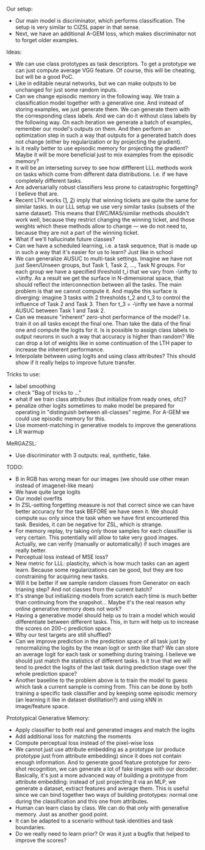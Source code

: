 Our setup:
- Our main model is discriminator, which performs classification. The setup is very similar to CIZSL paper in that sense.
- Next, we have an additional A-GEM loss, which makes discriminator not to forget older examples.

Ideas:
- We can use class prototypes as task descriptors. To get a prototype we can just compute average VGG feature. Of course, this will be cheating, but will be a good PoC.
- Like in editable neural networks, but we can make outputs to be unchanged for just some random inputs.
- Can we change episodic memory in the following way. We train a classification model together with a generative one. And instead of storing examples, we just generate them. We can generate them with the corresponding class labels. And we can do it without class labels by the following way. On each iteration we generate a batch of examples, remember our model's outputs on them. And then perform an optimization step in such a way that outputs for a generated batch does not change (either by regularization or by projecting the gradient).
- Is it really better to use episodic memory for projecting the gradient? Maybe it will be more beneficial just to mix examples from the episodic memory?
- It will be an interseting survey to see how diffferent LLL methods work on tasks which come from different data distributions. I.e. if we have completely different tasks.
- Are adversarially robust classifiers less prone to catastrophic forgetting? I believe that are.
- Recent LTH works ([1](https://arxiv.org/abs/1905.07785), [2](https://ieeexplore.ieee.org/stamp/stamp.jsp?tp=&arnumber=8852405&tag=1)) imply that winning tickets are quite the same for similar tasks. In our LLL setup we use very similar tasks (subsets of the same dataset). This means that EWC/MAS/similar methods shouldn't work well, because they restrict changing the winning ticket, and those weights which these methods allow to change — we do not need to, because they are not a part of the winning ticket.
- What if we'll hallucinate future classes?
- Can we have a scheduled learning, i.e. a task sequence, that is made up in such a way that it's easier for us to learn? Just like in school
- We can generalize AUSUC to multi-task settings. Imagine we have not just Seen/Unseen groups, but Task 1, Task 2, ..., Task N groups. For each group we have a specified threshold t_i that we vary from -\infty to +\infty. As a result we get the surface in N-dimensional space, that should reflect the interconnection between all the tasks. The main problem is that we cannot compute it. And maybe this surface is diverging: imagine 3 tasks with 2 thresholds t_2 and t_3 to control the influence of Task 2 and Task 3. Then for t_3 = -\infty we have a normal AUSUC between Task 1 and Task 2.
- Can we measure "inherent" zero-shot performance of the model? I.e. train it on all tasks except the final one. Than take the data of the final one and compute the logits for it. Is is possible to assign class labels to output neurons in such a way that accuracy is higher than random? We can drop a lot of weights like in some continuation of the LTH paper to increase the inherent performance.
- Interpolate between using logits and using class attributes? This should show if it really helps to improve future transfer.

Tricks to use:
- label smoothing
- check "Bag of tricks to ..."
- what if we train class attributes (but initialize from ready ones, ofc)?
- penalize other logits sometimes to make model be prepared for operating in "distinguish between all-classes" regime. For A-GEM we could use episodic memory for this.
- Use moment-matching in generative models to improve the generations
- LR warmup

MeRGAZSL:
- Use discriminator with 3 outputs: real, synthetic, fake.

TODO:
- B in RGB has wrong mean for our images (we should use other mean instead of imagenet-like mean)
- We have quite large logits
- Our model overfits
- In ZSL-setting forgetting measure is not that correct since we can have better accuracy for the task BEFORE we have seen it. We should compute `max` only since the task when we have first encountered this task. Besides, it can be negative for ZSL, which is strange.
- For memory replay, try taking only those samples for each classifier is very certain. This potentially will allow to take very good images. Actually, we can verify (manually or automatically) if such images are really better.
- Perceptual loss instead of MSE loss?
- New metric for LLL: plasticity, which is how much tasks can an agent learn. Because some regularizations can be good, but they are too constraining for acquiring new tasks.
- Will it be better if we sample random classes from Generator on each trianing step? And not classes from the current batch?
- It's strange but initializing models from scratch each time is much better than continuing from the snapshot... Maybe it's the real reason why online generative memory does not work?
- Having a generative model should help us to train a model which would differentiate between different tasks. This, in turn will help us to increase the scores on 200-c prediction space.
- Why our test targets are still shuffled?
- Can we improve prediction in the prediction space of all task just by renormalizing the logits by the mean logit or smth like that? We can store an average logit for each task or something during training. I believe we should just match the statistics of different tasks. Is it true that we will tend to predct the logits of the last task during prediction stage over the whole prediction space?
- Another baseline to the problem above is to train the model to guess which task a current sample is coming from. This can be done by both training a specific task classifier and by keeping some episodic memory (an learning it like in dataset distillation?) and using kNN in image/feature space.

Prototypical Generative Memory:
- Apply classifier to both real and generated images and match the logits
- Add additional loss for matching the moments
- Compute perceptual loss instead of the pixel-wise loss
- We cannot just use attribute embedding as a prototype (or produce prototype just from attribute embedding) since it does not contain enough information. And to generate good feature prototype for zero-shot recognition, we can generate a lot of fake images with our decoder. Basically, it's just a more advanced way of building a prototype from attribute embedding: instead of just projecting it via an MLP, we generate a dataset, extract features and average them. This is useful since we can bind together two ways of building prototypes: normal one during the classification and this one from attributes.
- Human can learn class by class. We can do that only with generative memory. Just as another good point.
- It can be adapted to a scenario without task identities and task boundaries.
- Do we really need to learn prior? Or was it just a bugfix that helped to improve the scores?